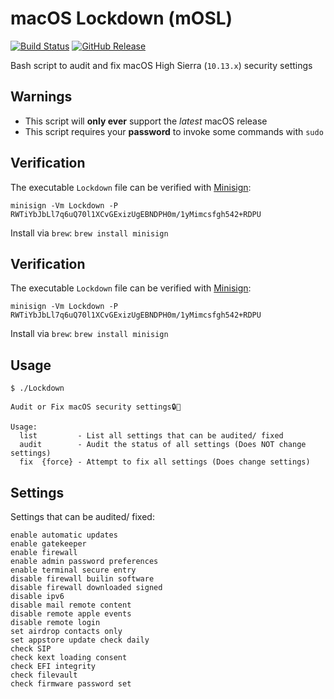 # macOS Lockdown (mOSL)
[![Build Status](https://travis-ci.org/0xmachos/mOSL.svg?branch=master)](https://travis-ci.org/0xmachos/mOSL) [![GitHub Release](https://github-basic-badges.herokuapp.com/release/0xmachos/mOSL.svg)](https://github.com/0xmachos/mOSL/releases/latest)

Bash script to audit and fix macOS High Sierra (`10.13.x`) security settings

## Warnings
- This script will **only ever** support the _latest_ macOS release  
- This script requires your **password** to invoke some commands with `sudo`  

## Verification

The executable `Lockdown` file can be verified with [Minisign](https://jedisct1.github.io/minisign/):
```
minisign -Vm Lockdown -P RWTiYbJbLl7q6uQ70l1XCvGExizUgEBNDPH0m/1yMimcsfgh542+RDPU
```
Install via `brew`: `brew install minisign`

## Verification

The executable `Lockdown` file can be verified with [Minisign](https://jedisct1.github.io/minisign/):
```
minisign -Vm Lockdown -P RWTiYbJbLl7q6uQ70l1XCvGExizUgEBNDPH0m/1yMimcsfgh542+RDPU
```
Install via `brew`: `brew install minisign`

## Usage

```
$ ./Lockdown

Audit or Fix macOS security settings🔒🍎

Usage:
  list         - List all settings that can be audited/ fixed
  audit        - Audit the status of all settings (Does NOT change settings)
  fix  {force} - Attempt to fix all settings (Does change settings)
```

## Settings

Settings that can be audited/ fixed:
```
enable automatic updates
enable gatekeeper
enable firewall
enable admin password preferences
enable terminal secure entry
disable firewall builin software
disable firewall downloaded signed
disable ipv6
disable mail remote content
disable remote apple events
disable remote login
set airdrop contacts only
set appstore update check daily
check SIP
check kext loading consent
check EFI integrity
check filevault
check firmware password set
```
